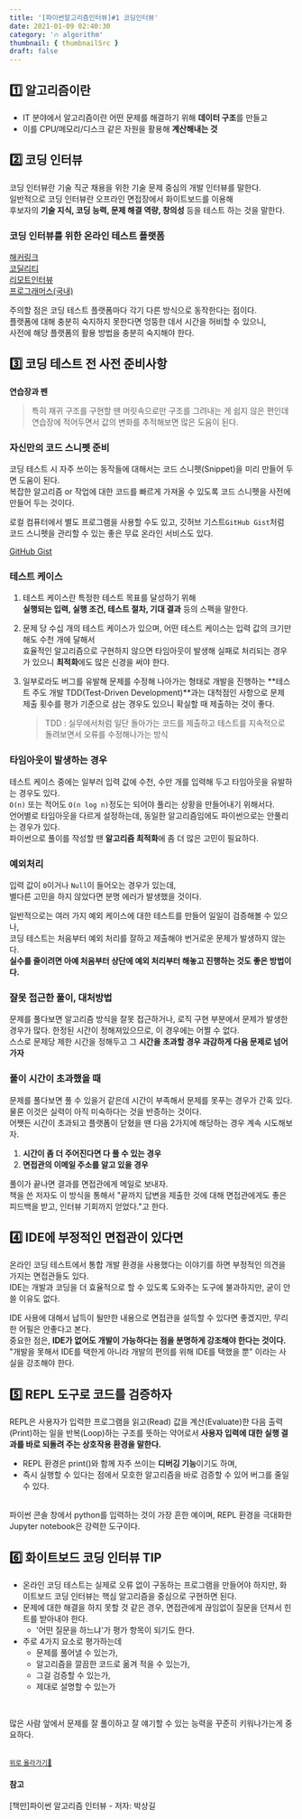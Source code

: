 ```yaml
---
title: '[파이썬알고리즘인터뷰]#1 코딩인터뷰'
date: 2021-01-09 02:40:30
category: '🔥 algorithm'
thumbnail: { thumbnailSrc }
draft: false
---
```


## 1️⃣ 알고리즘이란

- IT 분야에서 알고리즘이란 어떤 문제를 해결하기 위해 **데이터 구조**를 만들고
- 이를 CPU/메모리/디스크 같은 자원을 활용해 **계산해내는 것**

## 2️⃣ 코딩 인터뷰

코딩 인터뷰란 기술 직군 채용을 위한 기술 문제 중심의 개발 인터뷰를 말한다.  
일반적으로 코딩 인터뷰란 오프라인 면접장에서 화이트보드를 이용해  
후보자의 **기술 지식, 코딩 능력, 문제 해결 역량, 창의성** 등을 테스트 하는 것을 말한다.

### 코딩 인터뷰를 위한 온라인 테스트 플랫폼

[해커링크](https://www.hackerrank.com)  
[코딜리티](https://www.codility.com)  
[리모트인터뷰](https://www.remoteinterview.io)  
[프로그래머스(국내)](https://programmers.co.kr)

주의할 점은 코딩 테스트 플랫폼마다 각기 다른 방식으로 동작한다는 점이다.  
플랫폼에 대해 충분히 숙지하지 못한다면 엉뚱한 데서 시간을 허비할 수 있으니,  
사전에 해당 플랫폼의 활용 방법을 충분히 숙지해야 한다.

## 3️⃣ 코딩 테스트 전 사전 준비사항

**연습장과 펜**

> 특히 재귀 구조를 구현할 땐 머릿속으로만 구조를 그려내는 게 쉽지 않은 편인데 연습장에 적어두면서 값의 변화를 추적해보면 많은 도움이 된다.

### 자신만의 코드 스니펫 준비

코딩 테스트 시 자주 쓰이는 동작들에 대해서는 코드 스니펫(Snippet)을 미리 만들어 두면 도움이 된다.  
복잡한 알고리즘 or 작업에 대한 코드를 빠르게 가져올 수 있도록 코드 스니펫을 사전에 만들어 두는 것이다.

로컬 컴퓨터에서 별도 프로그램을 사용할 수도 있고, 깃허브 기스트`GitHub Gist`처럼 코드 스니펫을 관리할 수 있는 좋은 무료 온라인 서비스도 있다.

[GitHub Gist](https://gist.github.com)

### 테스트 케이스

1. 테스트 케이스란 특정한 테스트 목표를 달성하기 위해  
   **실행되는 입력, 실행 조건, 테스트 절차, 기대 결과** 등의 스펙을 말한다.

2. 문제 당 수십 개의 테스트 케이스가 있으며, 어떤 테스트 케이스는 입력 값의 크기만 해도 수천 개에 달해서  
   효율적인 알고리즘으로 구현하지 않으면 타임아웃이 발생해 실패로 처리되는 경우가 있으니 **최적화**에도 많은 신경을 써야 한다.

3. 일부로라도 버그를 유발해 문제를 수정해 나아가는 형태로 개발을 진행하는 **테스트 주도 개발 TDD(Test-Driven Development)**과는 대척점인 사항으로 문제 제출 횟수를 평가 기준으로 삼는 경우도 있으니 확실할 때 제출하는 것이 좋다.
   > TDD : 실무에서처럼 일단 돌아가는 코드를 제출하고 테스트를 지속적으로 돌려보면서 오류를 수정해나가는 방식

### 타임아웃이 발생하는 경우

테스트 케이스 중에는 일부러 입력 값에 수천, 수만 개를 입력해 두고 타임아웃을 유발하는 경우도 있다.  
`O(n)` 또는 적어도 `O(n log n)`정도는 되어야 풀리는 상황을 만들어내기 위해서다.  
언어별로 타임아웃을 다르게 설정하는데, 동일한 알고리즘임에도 파이썬으로는 안풀리는 경우가 있다.  
파이썬으로 풀이를 작성할 땐 **알고리즘 최적화**에 좀 더 많은 고민이 필요하다.

### 예외처리

입력 값이 `0`이거나 `Null`이 들어오는 경우가 있는데,  
별다른 고민을 하지 않았다면 분명 에러가 발생했을 것이다.

일반적으로는 여러 가지 예외 케이스에 대한 테스트를 만들어 일일이 검증해볼 수 있으나,  
코딩 테스트는 처음부터 예외 처리를 잘하고 제출해야 번거로운 문제가 발생하지 않는다.  
**실수를 줄이려면 아예 처음부터 상단에 예외 처리부터 해놓고 진행하는 것도 좋은 방법이다.**

### 잘못 접근한 풀이, 대처방법

문제를 풀다보면 알고리즘 방식을 잘못 접근하거나, 로직 구현 부분에서 문제가 발생한 경우가 많다.
한정된 시간이 정해져있으므로, 이 경우에는 어쩔 수 없다.  
스스로 문제당 제한 시간을 정해두고 그 **시간을 초과할 경우 과감하게 다음 문제로 넘어가자**

### 풀이 시간이 초과했을 때

문제를 풀다보면 풀 수 있을거 같은데 시간이 부족해서 문제를 못푸는 경우가 간혹 있다.  
물론 이것은 실력이 아직 미숙하다는 것을 반증하는 것이다.  
어쨋든 시간이 초과되고 플랫폼이 닫혔을 땐 다음 2가지에 해당하는 경우 계속 시도해보자.

1. **시간이 좀 더 주어진다면 다 풀 수 있는 경우**
2. **면접관의 이메일 주소를 알고 있을 경우**

풀이가 끝나면 결과를 면접관에게 메일로 보내자.  
책을 쓴 저자도 이 방식을 통해서 "끝까지 답변을 제출한 것에 대해 면접관에게도 좋은 피드백을 받고, 인터뷰 기회까지 얻었다."고 한다.

## 4️⃣ IDE에 부정적인 면접관이 있다면

온라인 코딩 테스트에서 통합 개발 환경을 사용했다는 이야기를 하면 부정적인 의견을 가지는 면접관들도 있다.  
IDE는 개발과 코딩을 더 효율적으로 할 수 있도록 도와주는 도구에 불과하지만, 굳이 안 쓸 이유도 없다.

IDE 사용에 대해서 납득이 될만한 내용으로 면접관을 설득할 수 있다면 좋겠지만, 무리한 어필은 안좋다고 본다.  
중요한 점은, **IDE가 없어도 개발이 가능하다는 점을 분명하게 강조해야 한다는 것이다.**  
"개발을 못해서 IDE를 택한게 아니라 개발의 편의를 위해 IDE를 택했을 뿐" 이라는 사실을 강조해야 한다.

## 5️⃣ REPL 도구로 코드를 검증하자

REPL은 사용자가 입력한 프로그램을 읽고(Read) 값을 계산(Evaluate)한 다음 출력(Print)하는 일을 반복(Loop)하는 구조를 뜻하는 약어로서 **사용자 입력에 대한 실행 결과를 바로 되돌려 주는 상호작용 환경을 말한다.**

- REPL 환경은 print()와 함께 자주 쓰이는 **디버깅 기능**이기도 하며,
- 즉시 실행할 수 있다는 점에서 모호한 알고리즘을 바로 검증할 수 있어 버그를 줄일 수 있다.

<br/>
파이썬 콘솔 창에서 python를 입력하는 것이 가장 흔한 예이며, REPL 환경을 극대화한 Jupyter notebook은 강력한 도구이다.

## 6️⃣ 화이트보드 코딩 인터뷰 TIP

- 온라인 코딩 테스트는 실제로 오류 없이 구동하는 프로그램을 만들어야 하지만, 화이트보드 코딩 인터뷰는 핵심 알고리즘을 중심으로 구현하면 된다.
- 문제에 대한 해결을 하지 못할 것 같은 경우, 면접관에게 끊임없이 질문을 던져서 힌트를 받아내야 한다.
  - '어떤 질문을 하느냐'가 평가 항목이 되기도 한다.
- 주로 4가지 요소로 평가하는데
  - 문제를 풀어낼 수 있는가,
  - 알고리즘을 깔끔한 코드로 옮겨 적을 수 있는가,
  - 그걸 검증할 수 있는가,
  - 제대로 설명할 수 있는가

<br />

많은 사람 앞에서 문제를 잘 풀이하고 잘 얘기할 수 있는 능력을 꾸준히 키워나가는게 중요하다.

<br />
<a href='#'><small class='up-button'>위로 올라가기💨</small></a>
<br />

#### 참고

[책만]파이썬 알고리즘 인터뷰 - 저자: 박상길
